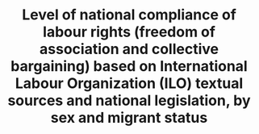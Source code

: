 ﻿---
title: >-
  Level  of  national  compliance  of  labour  rights  (freedom  of  association  and  collective  bargaining)  based  on  International  Labour  Organization  (ILO)  textual  sources  and  national  legislation,  by  sex  and  migrant  status
permalink: /8-8-2/
sdg_goal: 8
layout: indicator
indicator: 8.8.2
indicator_variable: null
graph: null
graph_type_description: null
graph_status_notes: Policy  Judgement
variable_description: null
variable_notes: null
un_designated_tier: '3'
un_custodial_agency: ILO
target_id: '8.8'
has_metadata: true
goal_meta_link: 'http://unstats.un.org/sdgs/files/metadata-compilation/Metadata-Goal-8.pdf'
goal_meta_link_page: 16
indicator_name: >-
  Level  of  national  compliance  of  labour  rights  (freedom  of  association  and  collective  bargaining)  based  on  International  Labour  Organization  (ILO)  textual  sources  and  national  legislation,  by  sex  and  migrant  status
target: >-
  Protect  labour  rights  and  promote  safe  and  secure  working  environments  for  all  workers,  including  migrant  workers,  in  particular  women  migrants,  and  those  in  precarious  employment.
indicator_definition: see  report
source_title: null
source_notes: null
published: true  

---